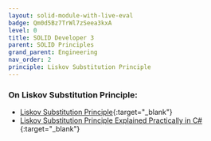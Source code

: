 ```yaml
---
layout: solid-module-with-live-eval
badge: Qm0d5Bz7TrWl7zSeea3kxA
level: 0
title: SOLID Developer 3
parent: SOLID Principles
grand_parent: Engineering
nav_order: 2
principle: Liskov Substitution Principle
---
```

### On Liskov Substitution Principle:

- [Liskov Substitution Principle](https://www.youtube.com/watch?v=dJQMqNOC4Pc&list=PLZlA0Gpn_vH9kocFX7R7BAe_CvvOCO_p9&index=3){:target="\_blank"}
- [Liskov Substitution Principle Explained Practically in C#](https://www.youtube.com/watch?v=-3UXq2krhyw){:target="\_blank"}

